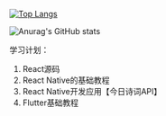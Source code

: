 [![Top Langs](https://github-readme-stats.vercel.app/api/top-langs/?username=duxinyues)](https://github.com/anuraghazra/github-readme-stats)

![Anurag's GitHub stats](https://github-readme-stats.vercel.app/api?username=anuraghazra&show_icons=true&theme=radical)

学习计划：
1. React源码
2. React Native的基础教程
3. React Native开发应用【今日诗词API】
4. Flutter基础教程

